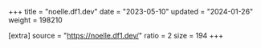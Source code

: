 +++
title = "noelle.df1.dev"
date = "2023-05-10"
updated = "2024-01-26"
weight = 198210

[extra]
source = "https://noelle.df1.dev/"
ratio = 2
size = 194
+++

